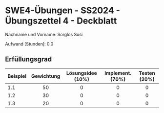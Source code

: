 # **SWE4-Übungen - SS2024 - Übungszettel 4 - Deckblatt**

Nachname und Vorname: Sorglos Susi

Aufwand [Stunden]:    0.0

## **Erfüllungsgrad**

| Beispiel  | Gewichtung  | Lösungsidee (10%) | Implement. (70%) | Testen (20%)    |
| --------- | :---------: | :---------------: | :--------------: | :-------------: |
| 1.1       | 50          | 0                 | 0                | 0               |
| 1.2       | 30          | 0                 | 0                | 0               |
| 1.3       | 20          | 0                 | 0                | 0               |
